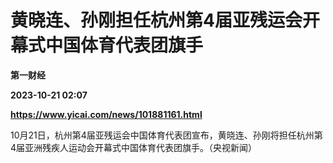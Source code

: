 # 黄晓连、孙刚担任杭州第4届亚残运会开幕式中国体育代表团旗手
**第一财经**

**2023-10-21 02:07**

**https://www.yicai.com/news/101881161.html**

10月21日，杭州第4届亚残运会中国体育代表团宣布，黄晓连、孙刚将担任杭州第4届亚洲残疾人运动会开幕式中国体育代表团旗手。（央视新闻）